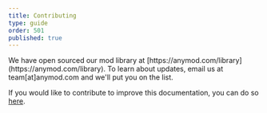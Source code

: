 ```yaml
---
title: Contributing
type: guide
order: 501
published: true
---
```


<p class="tip">We have open sourced our mod library at [https://anymod.com/library](https://anymod.com/library). To learn about updates, email us at team[at]anymod.com and we'll put you on the list.</p>

If you would like to contribute to improve this documentation, you can do so [here](https://github.com/anymod/guide).

